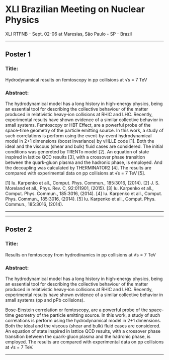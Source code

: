 # XLI Brazilian Meeting on Nuclear Physics 

XLI RTFNB - Sept. 02-06 at Maresias, São Paulo - SP - Brazil

----------------------------------------------------------------------------------
## Poster 1
### Title: 

Hydrodynamical results on femtoscopy in pp collisions at √s = 7 TeV

### Abstract: 

The hydrodynamical model has a long history in high-energy physics, being an essential tool for describing
the collective behaviour of the matter produced in relativistic heavy-ion collisions at RHIC and LHC. Recently,
experimental results have shown evidence of a similar collective behavior in small systems.
Femtoscopy or HBT Effect, are a powerful probe of the space-time geometry of the particle emitting source.
In this work, a study of such correlations is perform using the event-by-event hydrodynamical model in 2+1
dimensions (boost invariance) by vHLLE code \[1]. Both the ideal and the viscous (shear and bulk) fluid cases
are considered. The initial conditions was genereted by TRENTo model \[2]. An equation of state inspired in
lattice QCD results \[3], with a crossover phase transition between the quark-gluon plasma and the hadronic
phase, is employed. And the decoupling was calculated by THERMINATOR2 \[4]. The results are compared
with experimental data on pp collisions at √s = 7 TeV \[5].


\[1] Iu. Karpenko et all., Comput. Phys. Commun., 185:3016, (2014).
\[2] J. S. Moreland et all.,  Phys. Rev. C, 92:011901, (2015).
\[3] Iu. Karpenko et all., Comput. Phys. Commun., 185:3016, (2014).
\[4] Iu. Karpenko et all., Comput. Phys. Commun., 185:3016, (2014).
\[5] Iu. Karpenko et all., Comput. Phys. Commun., 185:3016, (2014).


----------------------------------------------------------------------------------


----------------------------------------------------------------------------------
## Poster 2
### Title: 

Results on femtoscopy from hydrodinamics in pp collisions at √s = 7 TeV

### Abstract: 

The hydrodynamical model has a long history in high-energy physics,
being an essential tool for describing the collective behaviour of
the matter produced in relativistic heavy-ion collisions at RHIC and
LHC. Recently, experimental results have shown evidence of a similar
collective behavior in small systems (pp and pPb collisions).

Bose-Einstein correlation or femtoscopy, are a powerful probe of the
space-time geometry of the particle emitting source. In this work,
a study of such correlations is perform using the hydrodynamical model
in 2+1 dimensions. Both the ideal and the viscous (shear and bulk)
fluid cases are considered. An equation of state inspired in lattice
QCD results, with a crossover phase transition between the quark-gluon
plasma and the hadronic phase, is employed. The results are compared
with experimental data on pp collisions at √s = 7 TeV.

----------------------------------------------------------------------------------
